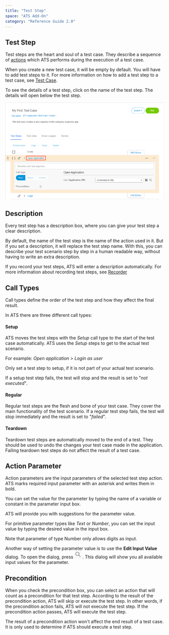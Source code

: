 ```yaml
---
title: "Test Step"
space: "ATS Add-On"
category: "Reference Guide 2.0"
---
```


## Test Step
Test steps are the heart and soul of a test case. They describe a sequence of [actions](action) which ATS performs during the execution of a test case.

When you create a new test case, it will be empty by default. You will have to add test steps to it. For more information on how to add a test step to a test case, see [Test Case](test-case).

To see the details of a test step, click on the name of the test step. The details will open below the test step.

![Test step details](attachments/test/test-step-details.png)

## Description
Every test step has a description box, where you can give your test step a clear description.

By default, the name of the test step is the name of the action used in it. But if you set a description, it will replace the test step name. With this, you can describe your test scenario step by step in a human readable way, without having to write an extra description.

If you record your test steps, ATS will enter a description automatically. For more information about recording test steps, see [Recorder](recorder)

## Call Types

Call types define the order of the test step and how they affect the final result.

In ATS there are three different call types:

#### Setup

ATS moves the test steps with the _Setup_ call type to the start of the test case automatically. ATS uses the _Setup_ steps to get to the actual test scenario. 

For example: *Open application > Login as user*

Only set a test step to setup, if it is not part of your actual test scenario.

If a setup test step fails, the test will stop and the result is set to "*not executed*".

#### Regular

Regular test steps are the flesh and bone of your test case. They cover the main functionality of the test scenario. If a regular test step fails, the test will stop immediately and the result is set to "*failed*".  

#### Teardown

Teardown test steps are automatically moved to the end of a test. They should be used to undo the changes your test case made in the application. Failing teardown test steps do not affect the result of a test case. 

## Action Parameter
Action parameters are the input parameters of the selected test step action. ATS marks required input parameter with an asterisk and writes them in bold.

You can set the value for the parameter by typing the name of a variable or constant in the parameter input box.

ATS will provide you with suggestions for the parameter value.

For primitive parameter types like _Text_ or _Number_, you can set the input value by typing the desired value in the input box.

<div class="alert alert-info">

Note that parameter of type Number only allows digits as input.

</div>

Another way of setting the parameter value is to use the **Edit Input Value** dialog. To open the dialog, press ![](attachments/test/input-value-dialog.png). This dialog will show you all available input values for the parameter.

## Precondition

When you check the precondition box, you can select an action that will count as a precondition for that test step.
According to the result of the precondition action, ATS will skip or execute the test step. In other words, if the precondition action fails, ATS will not execute the test step. If the precondition action passes, ATS will execute the test step. 

The result of a precondition action won't affect the end result of a test case. It is only used to determine if ATS should execute a test step.